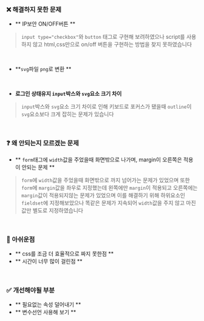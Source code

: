### ❌ 해결하지 못한 문제 
- ** IP보안 ON/OFF버튼 **
> <code>input type="checkbox"</code>와 <code>button</code> 태그로 구현해 보려하였으나 script를 사용하지 않고 html,css만으로 on/off 버튼을 구현하는 방법을 찾지 못하였습니다

<br/>

- **<code>svg</code>파일 <code>png</code>로 변환 **

<br/>

- **로그인 상태유지 <code>input</code>박스와 <code>svg</code>요소 크기 차이**
>  <code>input</code>박스와 <code>svg</code>요소 크기 차이로 인해 키보드로 포커스가 됐을때 <code>outline</code>이 <code>svg</code>요소보다 크게 잡히는 문제가 있습니다

<br/>

### ❓ 왜 안되는지 모르겠는 문제 
- ** <code>form</code>태그에 <code>width</code>값을 주었을때 화면밖으로 나가며, margin이 오른쪽은 적용이 안되는 문제 **
> <code>form</code>에 <code>width</code>값을 주었을때 화면밖으로 까지 넘어가는 문제가 있었으며 또한 <code>form</code>에 <code>margin</code>값을 좌우로 지정했는데 왼쪽에만 <code>margin</code>이 적용되고 오른쪽에는 <code>margin</code>값이 적용되지않는 문제가 있었으며 이를 해결하기 위해 하위요소인 <code>fieldset</code>에 지정해보았으나 똑같은 문제가 지속되어 <code>width</code>값을 주지 않고 마진 값만 별도로 지정하였습니다

<br/>


### 📍 아쉬운점
- ** css를 조금 더 효율적으로 짜지 못한점 **
- ** 시간이 너무 많이 걸린점 **
<br/>


### ✅ 개선해야될 부분
- ** 필요없는 속성 덜어내기 **
- ** 변수선언 사용해 보기 **